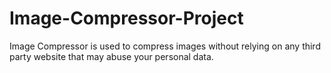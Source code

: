 # Image-Compressor-Project
Image Compressor is used to compress images without relying on any third party website that may abuse your personal data.
